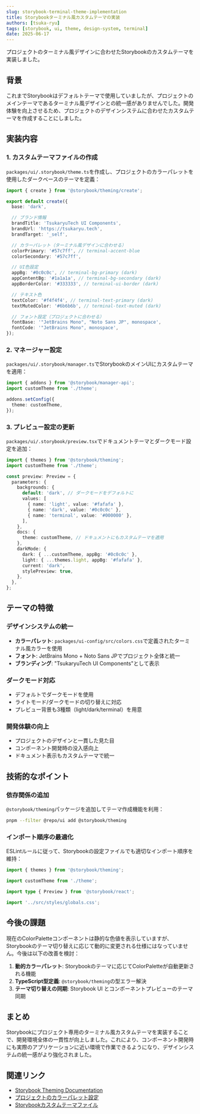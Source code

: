 ```yaml
---
slug: storybook-terminal-theme-implementation
title: Storybookターミナル風カスタムテーマの実装
authors: [tsuka-ryu]
tags: [storybook, ui, theme, design-system, terminal]
date: 2025-06-17
---
```


プロジェクトのターミナル風デザインに合わせたStorybookのカスタムテーマを実装しました。

<!-- truncate -->

## 背景

これまでStorybookはデフォルトテーマで使用していましたが、プロジェクトのメインテーマであるターミナル風デザインとの統一感がありませんでした。開発体験を向上させるため、プロジェクトのデザインシステムに合わせたカスタムテーマを作成することにしました。

## 実装内容

### 1. カスタムテーマファイルの作成

`packages/ui/.storybook/theme.ts`を作成し、プロジェクトのカラーパレットを使用したダークベースのテーマを定義：

```typescript
import { create } from '@storybook/theming/create';

export default create({
  base: 'dark',

  // ブランド情報
  brandTitle: 'TsukaryuTech UI Components',
  brandUrl: 'https://tsukaryu.tech',
  brandTarget: '_self',

  // カラーパレット（ターミナル風デザインに合わせる）
  colorPrimary: '#57c7ff', // terminal-accent-blue
  colorSecondary: '#57c7ff',

  // UI色設定
  appBg: '#0c0c0c', // terminal-bg-primary (dark)
  appContentBg: '#1a1a1a', // terminal-bg-secondary (dark)
  appBorderColor: '#333333', // terminal-ui-border (dark)

  // テキスト色
  textColor: '#f4f4f4', // terminal-text-primary (dark)
  textMutedColor: '#6b6b6b', // terminal-text-muted (dark)

  // フォント設定（プロジェクトに合わせる）
  fontBase: '"JetBrains Mono", "Noto Sans JP", monospace',
  fontCode: '"JetBrains Mono", monospace',
});
```

### 2. マネージャー設定

`packages/ui/.storybook/manager.ts`でStorybookのメインUIにカスタムテーマを適用：

```typescript
import { addons } from '@storybook/manager-api';
import customTheme from './theme';

addons.setConfig({
  theme: customTheme,
});
```

### 3. プレビュー設定の更新

`packages/ui/.storybook/preview.tsx`でドキュメントテーマとダークモード設定を追加：

```typescript
import { themes } from '@storybook/theming';
import customTheme from './theme';

const preview: Preview = {
  parameters: {
    backgrounds: {
      default: 'dark', // ダークモードをデフォルトに
      values: [
        { name: 'light', value: '#fafafa' },
        { name: 'dark', value: '#0c0c0c' },
        { name: 'terminal', value: '#000000' },
      ],
    },
    docs: {
      theme: customTheme, // ドキュメントにもカスタムテーマを適用
    },
    darkMode: {
      dark: { ...customTheme, appBg: '#0c0c0c' },
      light: { ...themes.light, appBg: '#fafafa' },
      current: 'dark',
      stylePreview: true,
    },
  },
};
```

## テーマの特徴

### デザインシステムの統一

- **カラーパレット**: `packages/ui-config/src/colors.css`で定義されたターミナル風カラーを使用
- **フォント**: JetBrains Mono + Noto Sans JPでプロジェクト全体と統一
- **ブランディング**: "TsukaryuTech UI Components"として表示

### ダークモード対応

- デフォルトでダークモードを使用
- ライトモード/ダークモードの切り替えに対応
- プレビュー背景も3種類（light/dark/terminal）を用意

### 開発体験の向上

- プロジェクトのデザインと一貫した見た目
- コンポーネント開発時の没入感向上
- ドキュメント表示もカスタムテーマで統一

## 技術的なポイント

### 依存関係の追加

`@storybook/theming`パッケージを追加してテーマ作成機能を利用：

```bash
pnpm --filter @repo/ui add @storybook/theming
```

### インポート順序の最適化

ESLintルールに従って、Storybookの設定ファイルでも適切なインポート順序を維持：

```typescript
import { themes } from '@storybook/theming';

import customTheme from './theme';

import type { Preview } from '@storybook/react';

import '../src/styles/globals.css';
```

## 今後の課題

現在のColorPaletteコンポーネントは静的な色値を表示していますが、Storybookのテーマ切り替えに応じて動的に変更される仕様にはなっていません。今後は以下の改善を検討：

1. **動的カラーパレット**: Storybookのテーマに応じてColorPaletteが自動更新される機能
2. **TypeScript型定義**: `@storybook/theming`の型エラー解決
3. **テーマ切り替えの同期**: Storybook UI とコンポーネントプレビューのテーマ同期

## まとめ

Storybookにプロジェクト専用のターミナル風カスタムテーマを実装することで、開発環境全体の一貫性が向上しました。これにより、コンポーネント開発時にも実際のアプリケーションに近い環境で作業できるようになり、デザインシステムの統一感がより強化されました。

## 関連リンク

- [Storybook Theming Documentation](https://storybook.js.org/docs/configure/user-interface/theming)
- [プロジェクトのカラーパレット設定](../../ui-config/src/colors.css)
- [Storybookカスタムテーマファイル](../../ui/.storybook/theme.ts)
